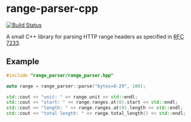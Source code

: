 # range-parser-cpp

[![Build Status](https://github.com/i96751414/range-parser-cpp/workflows/build/badge.svg)](https://github.com/i96751414/range-parser-cpp/actions?query=workflow%3Abuild)

A small C++ library for parsing HTTP range headers as specified in [RFC 7233](https://www.rfc-editor.org/info/rfc7233).

## Example

```c++
#include "range_parser/range_parser.hpp"

auto range = range_parser::parse("bytes=0-29", 100);

std::cout << "unit: " << range.unit << std::endl;
std::cout << "start: " << range.ranges.at(0).start << std::endl;
std::cout << "length: " << range.ranges.at(0).length << std::endl;
std::cout << "total length: " << range.total_length() << std::endl;
```